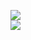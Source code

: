 [![](https://img.shields.io/badge/Made%20With-Github%20Spray-lightgrey.svg?style=for-the-badge&logo=github)](https://github.com/Annihil/github-spray#2004)  
[![](https://i.imgur.com/2DrTn0Z.gif)](https://github.com/Annihil/github-spray)